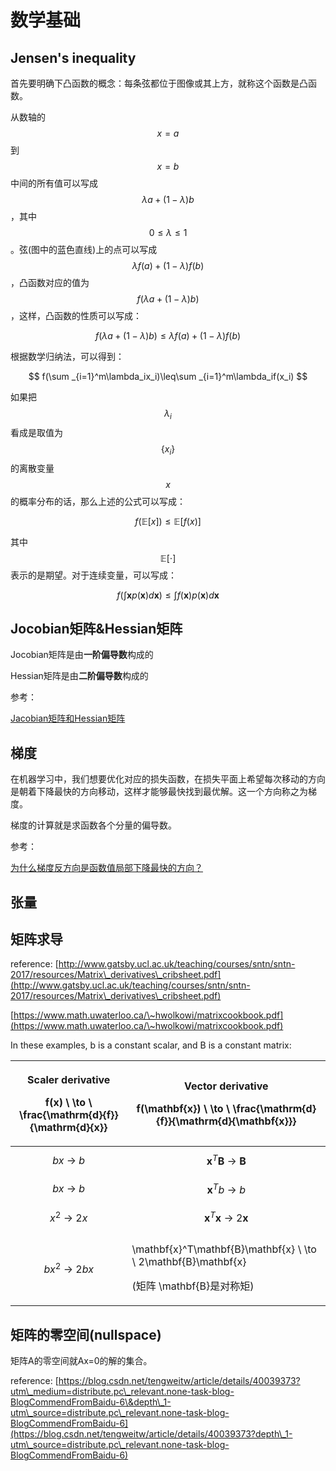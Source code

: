 # 数学基础

## Jensen's inequality

首先要明确下凸函数的概念：每条弦都位于图像或其上方，就称这个函数是凸函数。



从数轴的$$x=a$$到$$x=b$$中间的所有值可以写成$$\lambda a+(1-\lambda)b$$，其中$$0\leq \lambda \leq 1$$。弦(图中的蓝色直线)上的点可以写成$$\lambda f(a) +(1-\lambda)f(b)$$，凸函数对应的值为$$f(\lambda a +(1-\lambda)b)$$，这样，凸函数的性质可以写成：

$$
f(\lambda a +(1-\lambda)b)\leq\lambda f(a) +(1-\lambda)f(b)
$$

根据数学归纳法，可以得到：

$$
f(\sum _{i=1}^m\lambda_ix_i)\leq\sum _{i=1}^m\lambda_if(x_i)
$$

如果把$$\lambda_i$$看成是取值为$$\{x_i\}$$的离散变量$$x$$的概率分布的话，那么上述的公式可以写成：

$$
f(\mathbb{E}[x]) \leq \mathbb{E}[f(x)]
$$

其中$$\mathbb E[\cdot]$$表示的是期望。对于连续变量，可以写成：

$$
f\Big(\int \boldsymbol xp( \boldsymbol x) d \boldsymbol x\Big) \leq \int f( \boldsymbol x)p( \boldsymbol x)d \boldsymbol x
$$

## Jocobian矩阵\&Hessian矩阵

Jocobian矩阵是由**一阶偏导数**构成的

Hessian矩阵是由**二阶偏导数**构成的

参考：

[Jacobian矩阵和Hessian矩阵](https://www.cnblogs.com/wangyarui/p/6407604.html)



## 梯度

在机器学习中，我们想要优化对应的损失函数，在损失平面上希望每次移动的方向是朝着下降最快的方向移动，这样才能够最快找到最优解。这一个方向称之为梯度。

梯度的计算就是求函数各个分量的偏导数。

参考：

[为什么梯度反方向是函数值局部下降最快的方向？](https://zhuanlan.zhihu.com/p/24913912)

## 张量





## 矩阵求导

reference: [http://www.gatsby.ucl.ac.uk/teaching/courses/sntn/sntn-2017/resources/Matrix\_derivatives\_cribsheet.pdf](http://www.gatsby.ucl.ac.uk/teaching/courses/sntn/sntn-2017/resources/Matrix\_derivatives\_cribsheet.pdf)

[https://www.math.uwaterloo.ca/\~hwolkowi/matrixcookbook.pdf](https://www.math.uwaterloo.ca/\~hwolkowi/matrixcookbook.pdf)

In these examples, b is a constant scalar, and B is a constant matrix:

| <p>Scaler derivative</p><p><span class="math"> f(x) \  \to \  \frac{\mathrm{d}{f}}{\mathrm{d}{x}} </span></p> | <p>Vector derivative</p><p><span class="math">  f(\mathbf{x}) \  \to \  \frac{\mathrm{d}{f}}{\mathrm{d}{\mathbf{x}}} </span></p>                    |
| ------------------------------------------------------------------------------------------------------------- | --------------------------------------------------------------------------------------------------------------------------------------------------- |
| $$bx \ \to \ b$$                                                                                              | $$\mathbf{x}^T\mathbf{B} \ \to \ \mathbf{B}$$                                                                                                       |
| $$bx \ \to \ b$$                                                                                              | $$\mathbf{x}^Tb \ \to \ b$$                                                                                                                         |
| $$x^2 \ \to \ 2x$$                                                                                            | $$\mathbf{x}^T\mathbf{x} \ \to \ 2\mathbf{x}$$                                                                                                      |
| $$bx^2 \ \to \ 2bx$$                                                                                          | <p><span class="math">\mathbf{x}^T\mathbf{B}\mathbf{x} \ \to \ 2\mathbf{B}\mathbf{x}</span></p><p>(矩阵<span class="math"> \mathbf{B}</span>是对称矩)</p> |



## 矩阵的零空间(nullspace)

矩阵A的零空间就Ax=0的解的集合。

reference: [https://blog.csdn.net/tengweitw/article/details/40039373?utm\_medium=distribute.pc\_relevant.none-task-blog-BlogCommendFromBaidu-6\&depth\_1-utm\_source=distribute.pc\_relevant.none-task-blog-BlogCommendFromBaidu-6](https://blog.csdn.net/tengweitw/article/details/40039373?depth\_1-utm\_source=distribute.pc\_relevant.none-task-blog-BlogCommendFromBaidu-6)



